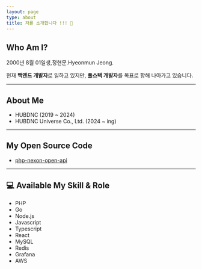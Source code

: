 ```yaml
---
layout: page
type: about
title: 저를 소개합니다 !!! 🐲
---
```


## Who Am I?
2000년 8월 01일생,정현문.Hyeonmun Jeong.

현재 <strong>백엔드 개발자</strong>로 일하고 있지만, <strong>풀스택 개발자</strong>를 목표로 향해 나아가고 있습니다.

<hr>

## About Me
- HUBDNC (2019 ~ 2024)
- HUBDNC Universe Co., Ltd. (2024 ~ ing)

<hr>

## My Open Source Code
- [php-nexon-open-api](https://github.com/Neptunerere/php-nexon-open-api)

<hr>

## 💻 Available My Skill & Role

<ul class="skills">
  <li class="skill-circle">PHP</li>
  <li class="skill-circle">Go</li>
  <li class="skill-circle">Node.js</li>
  <li class="skill-circle">Javascript</li>
  <li class="skill-circle">Typescript</li>
  <li class="skill-circle">React</li>
  <li class="skill-circle">MySQL</li>
  <li class="skill-circle">Redis</li>
  <li class="skill-circle">Grafana</li>
  <li class="skill-circle">AWS</li>
</ul>